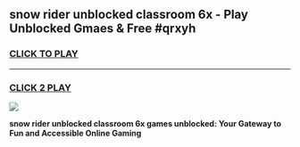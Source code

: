 
## snow rider unblocked classroom 6x - Play Unblocked Gmaes & Free #qrxyh
<h3>
<a href="https://news.freeplayer.one?title=snow_rider_unblocked_classroom_6x&ref=03M">CLICK TO PLAY</a></h3>
<hr>

<h3>
<a href="https://news.freeplayer.one?title=snow_rider_unblocked_classroom_6x&ref=03M">CLICK 2 PLAY</a>
  
</h3>

<a href="https://news.freeplayer.one?title=snow_rider_unblocked_classroom_6x&ref=03M"><img src="https://clearcache.store/games.png"></a>


**snow rider unblocked classroom 6x games unblocked: Your Gateway to Fun and Accessible Online Gaming**

